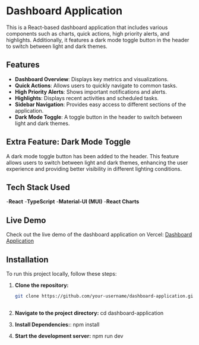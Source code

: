 # Dashboard Application

This is a React-based dashboard application that includes various components such as charts, quick actions, high priority alerts, and highlights. Additionally, it features a dark mode toggle button in the header to switch between light and dark themes.

## Features

- **Dashboard Overview**: Displays key metrics and visualizations.
- **Quick Actions**: Allows users to quickly navigate to common tasks.
- **High Priority Alerts**: Shows important notifications and alerts.
- **Highlights**: Displays recent activities and scheduled tasks.
- **Sidebar Navigation**: Provides easy access to different sections of the application.
- **Dark Mode Toggle**: A toggle button in the header to switch between light and dark themes.

## Extra Feature: Dark Mode Toggle

A dark mode toggle button has been added to the header. This feature allows users to switch between light and dark themes, enhancing the user experience and providing better visibility in different lighting conditions.

## Tech Stack Used
-**React**
-**TypeScript**
-**Material-UI (MUI)**
-**React Charts**

## Live Demo

Check out the live demo of the dashboard application on Vercel: [Dashboard Application](https://dashboard-alpha-nine-43.vercel.app/)

## Installation

To run this project locally, follow these steps:

1. **Clone the repository:**

   ```sh
   git clone https://github.com/your-username/dashboard-application.git
  
2. **Navigate to the project directory:** cd dashboard-application
3. **Install Dependencies:**: npm install
4. **Start the development server:** npm run dev
